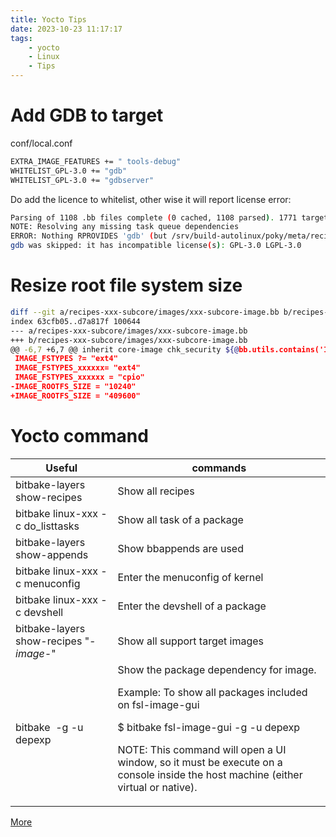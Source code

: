 ```yaml
---
title: Yocto Tips
date: 2023-10-23 11:17:17
tags:
    - yocto
    - Linux
    - Tips
---
```


# Add GDB to target

conf/local.conf
```bash
EXTRA_IMAGE_FEATURES += " tools-debug"
WHITELIST_GPL-3.0 += "gdb"
WHITELIST_GPL-3.0 += "gdbserver"
```
Do add the licence to whitelist, other wise it will report license error:
```bash
Parsing of 1108 .bb files complete (0 cached, 1108 parsed). 1771 targets, 268 skipped, 0 masked, 0 errors.
NOTE: Resolving any missing task queue dependencies
ERROR: Nothing RPROVIDES 'gdb' (but /srv/build-autolinux/poky/meta/recipes-core/packagegroups/packagegroup-core-tools-debug.bb RDEPENDS on or otherwise requires it)
gdb was skipped: it has incompatible license(s): GPL-3.0 LGPL-3.0
```

# Resize root file system size
```bash
diff --git a/recipes-xxx-subcore/images/xxx-subcore-image.bb b/recipes-xxx-subcore/images/xxx-subcore-image.bb
index 63cfb05..d7a817f 100644
--- a/recipes-xxx-subcore/images/xxx-subcore-image.bb
+++ b/recipes-xxx-subcore/images/xxx-subcore-image.bb
@@ -6,7 +6,7 @@ inherit core-image chk_security ${@bb.utils.contains('INVITE_PLATFORM', 'fw-upda
 IMAGE_FSTYPES ?= "ext4"
 IMAGE_FSTYPES_xxxxxx= "ext4"
 IMAGE_FSTYPES_xxxxxx = "cpio"
-IMAGE_ROOTFS_SIZE = "10240"
+IMAGE_ROOTFS_SIZE = "409600"
```


# Yocto command

| Useful  |  commands  |
| ---     |   ---      |
| bitbake-layers show-recipes | 	Show all recipes |
| bitbake linux-xxx -c do_listtasks	| Show all task of a package	 |
| bitbake-layers show-appends	| Show bbappends are used	|
| bitbake linux-xxx -c menuconfig	| Enter the menuconfig of kernel	|
| bitbake linux-xxx -c devshell	| Enter the devshell of a package	|
| bitbake-layers show-recipes "*-image-*"	| Show all support target images	|
| bitbake <image > -g -u depexp | Show the package dependency for image. <p>Example: To show all packages included on fsl-image-gui <p>$ bitbake fsl-image-gui -g -u depexp <p>NOTE: This command will open a UI window, so it must be execute on a console inside the host machine (either virtual or native).  |

[More](https://community.nxp.com/t5/i-MX-Processors-Knowledge-Base/Useful-bitbake-commands/ta-p/1128559)


